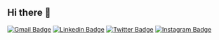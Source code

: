 ## Hi there 👋

[![Gmail Badge](https://img.shields.io/badge/-emre.ulusaan@gmail.com-c14438?style=flat&logo=Gmail&logoColor=white)](mailto:emre.ulusaan@gmail.com "Connect via Email")
[![Linkedin Badge](https://img.shields.io/badge/-emreulusan-0072b1?style=flat&logo=Linkedin&logoColor=white)](https://www.linkedin.com/in/emreulusan/ "Connect on LinkedIn")
[![Twitter Badge](https://img.shields.io/badge/-@theulusan-00acee?style=flat&logo=Twitter&logoColor=white)](https://twitter.com/intent/follow?screen_name=theulusan "Follow on Twitter")
[![Instagram Badge](https://img.shields.io/badge/-Instagram-C13584?style=flat&logo=Instagram&logoColor=white)](https://www.instagram.com/emreulusan/)
